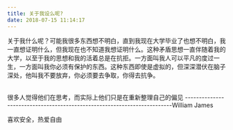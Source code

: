 ```yaml
---
title: 关于我设么呢?
date: 2018-07-15 11:14:17
---
```

  关于我什么呢？可能我很多东西想不明白，直到我现在大学毕业了也想不明白，我一直想证明什么，但我现在也不知道我想证明什么。这种矛盾思想一直伴随着我的大学，以至于我的思想和我的活着总是在抗拒。一方面叫我人可以平凡的度过一生，一方面叫我你必须有保护的东西。这种东西即使是虚拟的，但深深潜伏在脑子深处，他叫我不要放弃，你必须要去争取，你得去抗争。</br>



  
  </br>
  很多人觉得他们在思考，而实际上他们只是在重新整理自己的偏见
  -------------------------------------------------------------------------William James</br>


喜欢安全，热爱自由<br>
